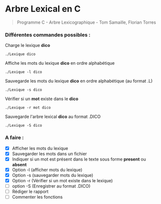 # Arbre Lexical en C
> Programme C - Arbre Lexicographique - Tom Samaille, Florian Torres

### Différentes commandes possibles :

Charge le lexique **dico**
```shell
./Lexique dico
```

Affiche les mots du lexique **dico** en ordre alphabétique
```shell
./Lexique -l dico
```

Sauvegarde les mots du lexique **dico** en ordre alphabétique (au format .L)
```shell
./Lexique -s dico
```

Vérifier si un **mot** existe dans le **dico**
```shell
./Lexique -r mot dico
```

Sauvegarde l'arbre lexical **dico** au format .DICO
```shell
./Lexique -S dico
```

### A faire :
- [x] Afficher les mots du lexique
- [x] Sauvegarder les mots dans un fichier
- [x] Indiquer si un mot est présent dans le texte sous forme **present** ou **absent**
- [x] Option -l (afficher mots du lexique)
- [x] Option -s (sauvegarder mots du lexique)
- [x] Option -r (Vérifier si un mot existe dans le lexique)
- [ ] option -S (Enregistrer au format .DICO)
- [ ] Rédiger le rapport
- [ ] Commenter les fonctions
